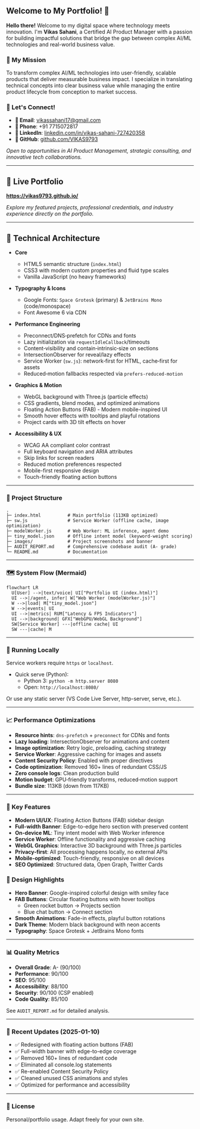 ## Welcome to My Portfolio! 👋

**Hello there!** Welcome to my digital space where technology meets innovation. I'm **Vikas Sahani**, a Certified AI Product Manager with a passion for building impactful solutions that bridge the gap between complex AI/ML technologies and real-world business value.

### 🚀 My Mission
To transform complex AI/ML technologies into user-friendly, scalable products that deliver measurable business impact. I specialize in translating technical concepts into clear business value while managing the entire product lifecycle from conception to market success.

### 💼 Let's Connect!
- **📧 Email**: vikassahani17@gmail.com
- **📱 Phone**: +91 7715072817
- **💼 LinkedIn**: [linkedin.com/in/vikas-sahani-727420358](https://www.linkedin.com/in/vikas-sahani-727420358)
- **🐙 GitHub**: [github.com/VIKAS9793](https://github.com/VIKAS9793)

*Open to opportunities in AI Product Management, strategic consulting, and innovative tech collaborations.*

---

## 🔗 Live Portfolio
**https://vikas9793.github.io/**

*Explore my featured projects, professional credentials, and industry experience directly on the portfolio.*

---

## 🧱 Technical Architecture

- **Core**
  - HTML5 semantic structure (`index.html`)
  - CSS3 with modern custom properties and fluid type scales
  - Vanilla JavaScript (no heavy frameworks)

- **Typography & Icons**
  - Google Fonts: `Space Grotesk` (primary) & `JetBrains Mono` (code/monospace)
  - Font Awesome 6 via CDN

- **Performance Engineering**
  - Preconnect/DNS‑prefetch for CDNs and fonts
  - Lazy initialization via `requestIdleCallback`/timeouts
  - Content‑visibility and contain‑intrinsic‑size on sections
  - IntersectionObserver for reveal/lazy effects
  - Service Worker (`sw.js`): network‑first for HTML, cache‑first for assets
  - Reduced‑motion fallbacks respected via `prefers-reduced-motion`

- **Graphics & Motion**
  - WebGL background with Three.js (particle effects)
  - CSS gradients, blend modes, and optimized animations
  - Floating Action Buttons (FAB) - Modern mobile-inspired UI
  - Smooth hover effects with tooltips and playful rotations
  - Project cards with 3D tilt effects on hover

- **Accessibility & UX**
  - WCAG AA compliant color contrast
  - Full keyboard navigation and ARIA attributes
  - Skip links for screen readers
  - Reduced motion preferences respected
  - Mobile-first responsive design
  - Touch-friendly floating action buttons

---

### 📁 Project Structure

```
.
├─ index.html          # Main portfolio (113KB optimized)
├─ sw.js               # Service Worker (offline cache, image optimization)
├─ modelWorker.js      # Web Worker: ML inference, agent demo
├─ tiny_model.json     # Offline intent model (keyword-weight scoring)
├─ images/             # Project screenshots and banner
├─ AUDIT_REPORT.md     # Comprehensive codebase audit (A- grade)
└─ README.md           # Documentation
```

---

### 🗺️ System Flow (Mermaid)

```mermaid
flowchart LR
  U[User] -->|text/voice| UI["Portfolio UI (index.html)"]
  UI -->|/agent, infer| W["Web Worker (modelWorker.js)"]
  W -->|load| M["tiny_model.json"]
  W -->|events| UI
  UI -->|metrics| RUM["Latency & FPS Indicators"]
  UI -->|background| GFX["WebGPU/WebGL Background"]
  SW[Service Worker] ---|offline cache| UI
  SW ---|cache| M
```

---

### 🚀 Running Locally

Service workers require `https` or `localhost`.

- Quick serve (Python):
  - Python 3: `python -m http.server 8080`
  - Open: `http://localhost:8080/`

Or use any static server (VS Code Live Server, http-server, serve, etc.).

---

### 📈 Performance Optimizations

- **Resource hints**: `dns-prefetch` + `preconnect` for CDNs and fonts
- **Lazy loading**: IntersectionObserver for animations and content
- **Image optimization**: Retry logic, preloading, caching strategy
- **Service Worker**: Aggressive caching for images and assets
- **Content Security Policy**: Enabled with proper directives
- **Code optimization**: Removed 160+ lines of redundant CSS/JS
- **Zero console logs**: Clean production build
- **Motion budget**: GPU‑friendly transforms, reduced‑motion support
- **Bundle size**: 113KB (down from 117KB)

---

### 🧠 Key Features

- **Modern UI/UX**: Floating Action Buttons (FAB) sidebar design
- **Full-width Banner**: Edge-to-edge hero section with preserved content
- **On-device ML**: Tiny intent model with Web Worker inference
- **Service Worker**: Offline functionality and aggressive caching
- **WebGL Graphics**: Interactive 3D background with Three.js particles
- **Privacy-first**: All processing happens locally, no external APIs
- **Mobile-optimized**: Touch-friendly, responsive on all devices
- **SEO Optimized**: Structured data, Open Graph, Twitter Cards

### 🎨 Design Highlights

- **Hero Banner**: Google-inspired colorful design with smiley face
- **FAB Buttons**: Circular floating buttons with hover tooltips
  - Green rocket button → Projects section
  - Blue chat button → Connect section
- **Smooth Animations**: Fade-in effects, playful button rotations
- **Dark Theme**: Modern black background with neon accents
- **Typography**: Space Grotesk + JetBrains Mono fonts

---

### 📊 Quality Metrics

- **Overall Grade**: A- (90/100)
- **Performance**: 90/100
- **SEO**: 95/100
- **Accessibility**: 88/100
- **Security**: 90/100 (CSP enabled)
- **Code Quality**: 85/100

See `AUDIT_REPORT.md` for detailed analysis.

---

### 🎯 Recent Updates (2025-01-10)

- ✅ Redesigned with floating action buttons (FAB)
- ✅ Full-width banner with edge-to-edge coverage
- ✅ Removed 160+ lines of redundant code
- ✅ Eliminated all console.log statements
- ✅ Re-enabled Content Security Policy
- ✅ Cleaned unused CSS animations and styles
- ✅ Optimized for performance and accessibility

---

### 📜 License

Personal/portfolio usage. Adapt freely for your own site.


